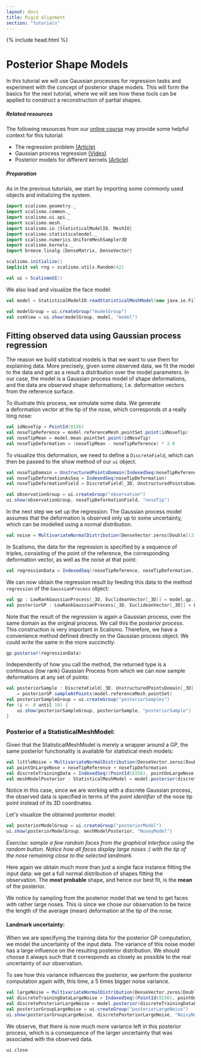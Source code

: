 ```yaml
---
layout: docs
title: Rigid alignment
section: "tutorials"
---
```


{% include head.html %}

# Posterior Shape Models

In this tutorial we will use Gaussian processes for regression tasks and experiment with the concept of posterior shape models.
This will form the basics for the next tutorial, where we will see how these tools can be applied to construct a 
reconstruction of partial shapes. 

##### Related resources

The following resources from our [online course](https://www.futurelearn.com/courses/statistical-shape-modelling) may provide
some helpful context for this tutorial:

- The regression problem [(Article)](https://www.futurelearn.com/courses/statistical-shape-modelling/3/steps/250360)
- Gaussian process regression [(Video)](https://www.futurelearn.com/courses/statistical-shape-modelling/3/steps/250361)
- Posterior models for different kernels [(Article)](https://www.futurelearn.com/courses/statistical-shape-modelling/3/steps/250362)  

##### Preparation

As in the previous tutorials, we start by importing some commonly used objects and initializing the system. 

```scala mdoc:silent
import scalismo.geometry._
import scalismo.common._
import scalismo.ui.api._
import scalismo.mesh._
import scalismo.io.{StatisticalModelIO, MeshIO}
import scalismo.statisticalmodel._
import scalismo.numerics.UniformMeshSampler3D
import scalismo.kernels._
import breeze.linalg.{DenseMatrix, DenseVector}

scalismo.initialize()
implicit val rng = scalismo.utils.Random(42)

val ui = ScalismoUI()
```


We also load and visualize the face model:
```scala mdoc:silent
val model = StatisticalModelIO.readStatisticalMeshModel(new java.io.File("datasets/bfm.h5")).get

val modelGroup = ui.createGroup("modelGroup")
val ssmView = ui.show(modelGroup, model, "model")
```


## Fitting observed data using Gaussian process regression

The reason we build statistical models is that we want to use them 
for explaining data. More precisely, given some observed data, we fit the model
to the data and get as a result a distribution over the model parameters. 
In our case, the model is a Gaussian process model of shape deformations, and the data are observed shape deformations; I.e. deformation vectors from the reference surface. 

To illustrate this process, we simulate some data. We generate  
a deformation vector at the tip of the nose, which corresponds ot a really long
nose:

```scala mdoc:silent
val idNoseTip = PointId(8156)
val noseTipReference = model.referenceMesh.pointSet.point(idNoseTip)
val noseTipMean = model.mean.pointSet.point(idNoseTip)
val noseTipDeformation = (noseTipMean - noseTipReference) * 2.0
```

To visualize this deformation, we need to define a ```DiscreteField```, which can then be passed to the show 
method of our ```ui``` object.
```scala mdoc:silent
val noseTipDomain = UnstructuredPointsDomain(IndexedSeq(noseTipReference))
val noseTipDeformationAsSeq = IndexedSeq(noseTipDeformation)
val noseTipDeformationField = DiscreteField[_3D, UnstructuredPointsDomain[_3D], EuclideanVector[_3D]](noseTipDomain, noseTipDeformationAsSeq)

val observationGroup = ui.createGroup("observation")
ui.show(observationGroup, noseTipDeformationField, "noseTip")
 ```

In the next step we set up the regression. The Gaussian process model assumes that the deformation 
is observed only up to some uncertainty, 
which can be modelled using a normal distribution.  
```scala mdoc:silent
val noise = MultivariateNormalDistribution(DenseVector.zeros[Double](3), DenseMatrix.eye[Double](3))
```
In Scalismo, the data for the regression is specified by a sequence of triples, consisting of the point of the reference, the
 corresponding deformation vector, as well as the noise at that point:
```scala mdoc:silent
val regressionData = IndexedSeq((noseTipReference, noseTipDeformation, noise))
```

We can now obtain the regression result by feeding this data to the method ```regression``` of the ```GaussianProcess``` object:

```scala mdoc:silent
val gp : LowRankGaussianProcess[_3D, EuclideanVector[_3D]] = model.gp.interpolate(NearestNeighborInterpolator())
val posteriorGP : LowRankGaussianProcess[_3D, EuclideanVector[_3D]] = LowRankGaussianProcess.regression(gp, regressionData)
```

Note that the result of the regression is again a Gaussian process, over the same domain as the original process. We call this the *posterior process*. 
This construction is very important in Scalismo. Therefore, we have a convenience method defined directly on the Gaussian process object. We could write the same in 
the more succinctly:

```scala mdoc:silent
gp.posterior(regressionData)
```

Independently of how you call the method, the returned type is a continuous (low rank) Gaussian Process from which we can now sample deformations at any set of points:

```scala mdoc:silent
val posteriorSample : DiscreteField[_3D, UnstructuredPointsDomain[_3D], EuclideanVector[_3D]] 
    = posteriorGP.sampleAtPoints(model.referenceMesh.pointSet)
val posteriorSampleGroup = ui.createGroup("posteriorSamples")
for (i <- 0 until 10) {
    ui.show(posteriorSampleGroup, posteriorSample, "posteriorSample")
}
```


### Posterior of a StatisticalMeshModel:

Given that the StatisticalMeshModel is merely a wrapper around a GP, the same posterior functionality is available for statistical mesh models:

```scala mdoc:silent
val littleNoise = MultivariateNormalDistribution(DenseVector.zeros[Double](3), DenseMatrix.eye[Double](3) * 0.01)
val pointOnLargeNose = noseTipReference + noseTipDeformation
val discreteTrainingData = IndexedSeq((PointId(8156), pointOnLargeNose, littleNoise))
val meshModelPosterior : StatisticalMeshModel = model.posterior(discreteTrainingData)
```

Notice in this case, since we are working with a discrete Gaussian process, the observed data is specified in terms of the *point identifier* of the nose tip point instead of its 3D coordinates. 

Let's visualize the obtained posterior model:

```scala mdoc:silent
val posteriorModelGroup = ui.createGroup("posteriorModel")
ui.show(posteriorModelGroup, meshModelPosterior, "NoseyModel")
```

*Exercise: sample a few random faces from the graphical interface using the random button. Notice how all faces display large noses :) with the tip of the nose remaining close to the selected landmark.*


Here again we obtain much more than just a single face instance fitting the input data: we get a full normal distribution of shapes fitting the observation. The **most probable** shape, and hence our best fit, is the **mean** of the posterior.

We notice by sampling from the posterior model that we tend to get faces with rather large noses. This is since we chose our observation to be twice the length of the 
average (mean) deformation at the tip of the nose.


#### Landmark uncertainty:

When we are specifying the training data for the posterior GP computation, 
we model the uncertainty of the input data. The variance of this 
noise model has a large influence on the resulting posterior distribution. 
We should choose it always such that it corresponds as closely as possible to 
the real uncertainty of our observation.
 
To see how this variance influences the posterior, we perform the posterior computation again with, 
this time, a 5 times bigger noise variance.


```scala mdoc:silent
val largeNoise = MultivariateNormalDistribution(DenseVector.zeros[Double](3), DenseMatrix.eye[Double](3) * 5.0)
val discreteTrainingDataLargeNoise = IndexedSeq((PointId(8156), pointOnLargeNose, largeNoise))
val discretePosteriorLargeNoise = model.posterior(discreteTrainingDataLargeNoise)
val posteriorGroupLargeNoise = ui.createGroup("posteriorLargeNoise")
ui.show(posteriorGroupLargeNoise, discretePosteriorLargeNoise, "NoisyNoseyModel")
```
We observe, that there is now much more variance left in this posterior process, 
which is a consequence of the larger uncertainty that was associated with the 
observed data. 


```scala mdoc:invisible
ui.close
```
